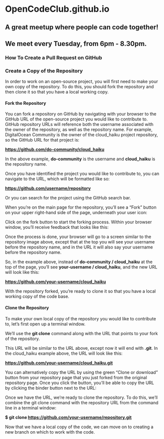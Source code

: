 # OpenCodeClub.github.io
## A great meetup where people can code together!

## We meet every Tuesday, from 6pm - 8.30pm.

### How To Create a Pull Request on GitHub

### Create a Copy of the Repository

In order to work on an open-source project, you will first need to make your own copy of the repository. To do this, you should fork the repository and then clone it so that you have a local working copy.

#### Fork the Repository

You can fork a repository on GitHub by navigating with your browser to the GitHub URL of the open-source project you would like to contribute to.
GitHub repository URLs will reference both the username associated with the owner of the repository, as well as the repository name. For example, DigitalOcean Community is the owner of the cloud_haiku project repository, so the GitHub URL for that project is:

**https://github.com/do-community/cloud_haiku**

In the above example, **do-community** is the username and **cloud_haiku** is the repository name.

Once you have identified the project you would like to contribute to, you can navigate to the URL, which will be formatted like so:

**https://github.com/username/repository**

Or you can search for the project using the GitHub search bar.

When you’re on the main page for the repository, you’ll see a “Fork” button on your upper right-hand side of the page, underneath your user icon:

Click on the fork button to start the forking process. Within your browser window, you’ll receive feedback that looks like this:

Once the process is done, your browser will go to a screen similar to the repository image above, except that at the top you will see your username before the repository name, and in the URL it will also say your username before the repository name.

So, in the example above, instead of **do-community / cloud_haiku** at the top of the page, you’ll see **your-username / cloud_haiku**, and the new URL will look like this:

**https://github.com/your-username/cloud_haiku**

With the repository forked, you’re ready to clone it so that you have a local working copy of the code base.

#### Clone the Repository

To make your own local copy of the repository you would like to contribute to, let’s first open up a terminal window.

We’ll use the **git clone** command along with the URL that points to your fork of the repository.

This URL will be similar to the URL above, except now it will end with **.git**. In the cloud_haiku example above, the URL will look like this:

**https://github.com/your-username/cloud_haiku.git**

You can alternatively copy the URL by using the green “Clone or download” button from your repository page that you just forked from the original repository page. Once you click the button, you’ll be able to copy the URL by clicking the binder button next to the URL:

Once we have the URL, we’re ready to clone the repository. To do this, we’ll combine the git clone command with the repository URL from the command line in a terminal window:

**$ git clone https://github.com/your-username/repository.git**

Now that we have a local copy of the code, we can move on to creating a new branch on which to work with the code.